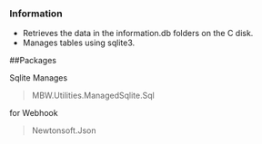 ### Information

- Retrieves the data in the information.db folders on the C disk.
- Manages tables using sqlite3.

##Packages

Sqlite Manages

> MBW.Utilities.ManagedSqlite.Sql

for Webhook
                    
> Newtonsoft.Json
